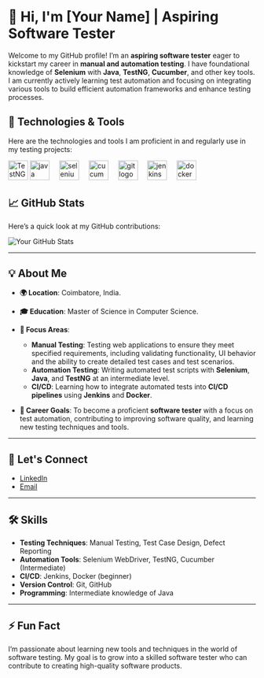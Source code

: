 # 👋 Hi, I'm [Your Name] | Aspiring Software Tester

Welcome to my GitHub profile! I’m an **aspiring software tester** eager to kickstart my career in **manual and automation testing**. I have foundational knowledge of **Selenium** with **Java**, **TestNG**, **Cucumber**, and other key tools. I am currently actively learning test automation and focusing on integrating various tools to build efficient automation frameworks and enhance testing processes.

## 🔧 Technologies & Tools

Here are the technologies and tools I am proficient in and regularly use in my testing projects:

<div align="left">
  <img src="https://raw.githubusercontent.com/username/repository/branch/assets/images/testng-logo.svg" alt="TestNG" width="40" height="40">
  <img src="https://cdn.jsdelivr.net/gh/devicons/devicon/icons/java/java-original.svg" height="40" alt="java logo"  />
  <img width="12" />
  <img src="https://cdn.jsdelivr.net/gh/devicons/devicon/icons/selenium/selenium-original.svg" height="40" alt="selenium logo"  />
  <img width="12" />
  <img src="https://cdn.jsdelivr.net/gh/devicons/devicon/icons/cucumber/cucumber-plain.svg" height="40" alt="cucumber logo"  />
  <img width="12" />
  <img src="https://cdn.jsdelivr.net/gh/devicons/devicon/icons/git/git-original.svg" height="40" alt="git logo"  />
  <img width="12" />
  <img src="https://cdn.jsdelivr.net/gh/devicons/devicon/icons/jenkins/jenkins-line.svg" height="40" alt="jenkins logo"  />
  <img width="12" />
  <img src="https://cdn.jsdelivr.net/gh/devicons/devicon/icons/docker/docker-original.svg" height="40" alt="docker logo"  />
</div>

##

## 📈 GitHub Stats

Here’s a quick look at my GitHub contributions:

![Your GitHub Stats](https://github-readme-stats.vercel.app/api?username=hari0101&show_icons=true&hide_title=true&hide=prs&count_private=true&hide_border=true&theme=radical)

---

## 💡 About Me

- **🌍 Location**: Coimbatore, India.
- **🎓 Education**: Master of Science in Computer Science.
- **🔧 Focus Areas**:
  - **Manual Testing**: Testing web applications to ensure they meet specified requirements, including validating functionality, UI behavior and the ability to create detailed test cases and test scenarios.
  - **Automation Testing**: Writing automated test scripts with **Selenium**, **Java**, and **TestNG** at an intermediate level.
  - **CI/CD**: Learning how to integrate automated tests into **CI/CD pipelines** using **Jenkins** and **Docker**.

- **🎯 Career Goals**: To become a proficient **software tester** with a focus on test automation, contributing to improving software quality, and learning new testing techniques and tools.

---

## 💬 Let's Connect

- [LinkedIn](https://www.linkedin.com/in/hari-prasath-233580338)
- [Email](mailto:hariprasath.qa@gmail.com)

---

## 🛠️ Skills

- **Testing Techniques**: Manual Testing, Test Case Design, Defect Reporting
- **Automation Tools**: Selenium WebDriver, TestNG, Cucumber (Intermediate)
- **CI/CD**: Jenkins, Docker (beginner)
- **Version Control**: Git, GitHub
- **Programming**: Intermediate knowledge of Java

---

## ⚡ Fun Fact

I’m passionate about learning new tools and techniques in the world of software testing. My goal is to grow into a skilled software tester who can contribute to creating high-quality software products.
